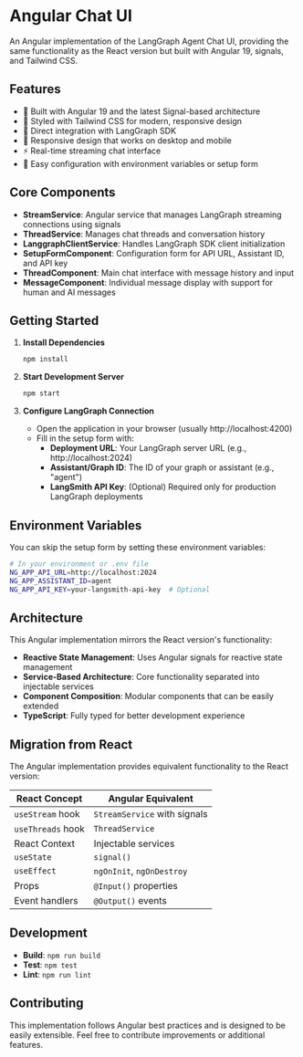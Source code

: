 # Angular Chat UI

An Angular implementation of the LangGraph Agent Chat UI, providing the same functionality as the React version but built with Angular 19, signals, and Tailwind CSS.

## Features

- 🚀 Built with Angular 19 and the latest Signal-based architecture
- 🎨 Styled with Tailwind CSS for modern, responsive design
- 🔗 Direct integration with LangGraph SDK
- 📱 Responsive design that works on desktop and mobile
- ⚡ Real-time streaming chat interface
- 🔧 Easy configuration with environment variables or setup form

## Core Components

- **StreamService**: Angular service that manages LangGraph streaming connections using signals
- **ThreadService**: Manages chat threads and conversation history
- **LanggraphClientService**: Handles LangGraph SDK client initialization
- **SetupFormComponent**: Configuration form for API URL, Assistant ID, and API key
- **ThreadComponent**: Main chat interface with message history and input
- **MessageComponent**: Individual message display with support for human and AI messages

## Getting Started

1. **Install Dependencies**
   ```bash
   npm install
   ```

2. **Start Development Server**
   ```bash
   npm start
   ```

3. **Configure LangGraph Connection**
   - Open the application in your browser (usually http://localhost:4200)
   - Fill in the setup form with:
     - **Deployment URL**: Your LangGraph server URL (e.g., http://localhost:2024)
     - **Assistant/Graph ID**: The ID of your graph or assistant (e.g., "agent")
     - **LangSmith API Key**: (Optional) Required only for production LangGraph deployments

## Environment Variables

You can skip the setup form by setting these environment variables:

```bash
# In your environment or .env file
NG_APP_API_URL=http://localhost:2024
NG_APP_ASSISTANT_ID=agent
NG_APP_API_KEY=your-langsmith-api-key  # Optional
```

## Architecture

This Angular implementation mirrors the React version's functionality:

- **Reactive State Management**: Uses Angular signals for reactive state management
- **Service-Based Architecture**: Core functionality separated into injectable services
- **Component Composition**: Modular components that can be easily extended
- **TypeScript**: Fully typed for better development experience

## Migration from React

The Angular implementation provides equivalent functionality to the React version:

| React Concept | Angular Equivalent |
|---------------|-------------------|
| `useStream` hook | `StreamService` with signals |
| `useThreads` hook | `ThreadService` |
| React Context | Injectable services |
| `useState` | `signal()` |
| `useEffect` | `ngOnInit`, `ngOnDestroy` |
| Props | `@Input()` properties |
| Event handlers | `@Output()` events |

## Development

- **Build**: `npm run build`
- **Test**: `npm test`
- **Lint**: `npm run lint`

## Contributing

This implementation follows Angular best practices and is designed to be easily extensible. Feel free to contribute improvements or additional features.